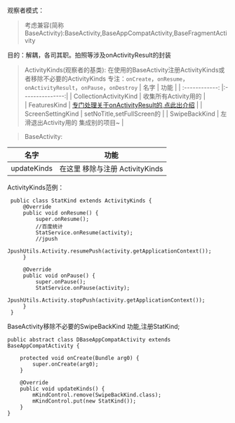 
观察者模式：
>考虑兼容(简称BaseActivity):BaseActivity,BaseAppCompatActivity,BaseFragmentActivity

目的：解耦，各司其职。拍照等涉及onActivityResult的封装

>ActivityKinds(观察者的基类): 在使用的BaseActivity注册ActivityKinds或者移除不必要的ActivityKinds
>专注：`onCreate`，`onResume`，`onActivityResult`，`onPause`，`onDestroy`
| 名字 | 功能  |
| :------------: |:---------------:| 
| CollectionActivityKind  | 收集所有Activity用的 |  
| FeaturesKind  |  [专门处理关于onActivityResult的,点此出介绍](./README-FeatureKind.md) | 
| ScreenSettingKind  | setNoTitle,setFullScreen的 | 
| SwipeBackKind  | 左滑退出Activity用的 集成别的项目~ |

>BaseActivity:

| 名字 | 功能  |
| :------------: |:---------------:|
| updateKinds  | 在这里 移除与注册 ActivityKinds | 
 

ActivityKinds范例：
```
 public class StatKind extends ActivityKinds {
     @Override
     public void onResume() {
         super.onResume();
         //百度统计
         StatService.onResume(activity);
         //jpush
         JpushUtils.Activity.resumePush(activity.getApplicationContext());
     }
 
     @Override
     public void onPause() {
         super.onPause();
         StatService.onPause(activity);
         JpushUtils.Activity.stopPush(activity.getApplicationContext());
     }
 }
```

BaseActivity移除不必要的SwipeBackKind 功能,注册StatKind;
```
public abstract class DBaseAppCompatActivity extends BaseAppCompatActivity {

    protected void onCreate(Bundle arg0) {
        super.onCreate(arg0);
    }

    @Override
    public void updateKinds() {
        mKindControl.remove(SwipeBackKind.class);
        mKindControl.put(new StatKind());
    }
}
```
